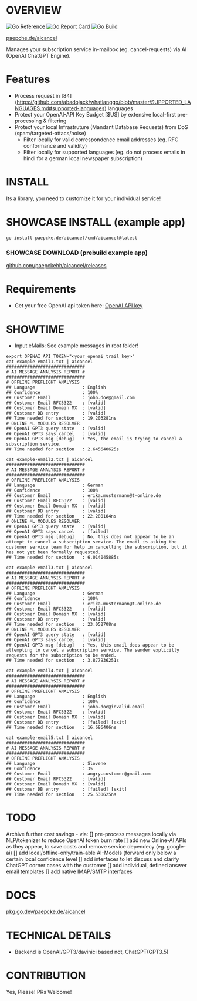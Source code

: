 # OVERVIEW
[![Go Reference](https://pkg.go.dev/badge/paepcke.de/aicancel.svg)](https://pkg.go.dev/paepcke.de/aicancel) [![Go Report Card](https://goreportcard.com/badge/paepcke.de/aicancel)](https://goreportcard.com/report/paepcke.de/aicancel) [![Go Build](https://github.com/paepckehh/aicancel/actions/workflows/golang.yml/badge.svg)](https://github.com/paepckehh/aicancel/actions/workflows/golang.yml)

[paepche.de/aicancel](https://paepcke.de/aicancel) 

Manages your subscription service in-mailbox (eg. cancel-requests) via AI (OpenAI ChatGPT Engine).

# Features

* Process request in [84] (https://github.com/abadojack/whatlanggo/blob/master/SUPPORTED_LANGUAGES.md#supported-languages) languages 
* Protect your OpenAI-API Key Budget [$US] by extensive local-first pre-processing & filtering
* Protect your local Infrastruture (Mandant Database Requests) from DoS (spam/targeted-attacs/noise)
	* Filter locally for valid correspondence email addresses (eg. RFC conformance and validity)
	* Filter locally for supported languages (eg. do not process emails in hindi for a german local newspaper subscription)
	
# INSTALL

Its a library, you need to customize it for your individual service!

# SHOWCASE INSTALL (example app)

```
go install paepcke.de/aicancel/cmd/aicancel@latest
```

### SHOWCASE DOWNLOAD (prebuild example app)

[github.com/paepckehh/aicancel/releases](https://github.com/paepckehh/aicancel/releases)

# Requirements

* Get your free OpenAI api token here: [OpenAI API key](https://openai.com/api)

# SHOWTIME

* Input eMails: See example messages in root folder!

```Shell 
export OPENAI_API_TOKEN="<your_openai_trail_key>"
cat example-email1.txt | aicancel
##############################
# AI MESSAGE ANALYSIS REPORT #
##############################
# OFFLINE PREFLIGHT ANALYSIS
## Language                  : English
## Confidence                : 100%
## Customer Email            : john.doe@gmail.com
## Customer Email RFC5322    : [valid]
## Customer Email Domain MX  : [valid]
## Customer DB entry         : [valid]
## Time needed for section   : 19.203281ns
# ONLINE ML MODULES RESOLVER 
## OpenAI GPT3 query state   : [valid]
## OpenAI GPT3 says cancel   : [valid]
## OpenAI GPT3 msg [debug]   : Yes, the email is trying to cancel a subscription service.
## Time needed for section   : 2.645640625s

cat example-email2.txt | aicancel
##############################
# AI MESSAGE ANALYSIS REPORT #
##############################
# OFFLINE PREFLIGHT ANALYSIS
## Language                  : German
## Confidence                : 100%
## Customer Email            : erika.mustermann@t-online.de
## Customer Email RFC5322    : [valid]
## Customer Email Domain MX  : [valid]
## Customer DB entry         : [valid]
## Time needed for section   : 22.280104ns
# ONLINE ML MODULES RESOLVER 
## OpenAI GPT3 query state   : [valid]
## OpenAI GPT3 says cancel   : [failed]
## OpenAI GPT3 msg [debug]   : No, this does not appear to be an attempt to cancel a subscription service. The email is asking the customer service team for help in cancelling the subscription, but it has not yet been formally requested.
## Time needed for section   : 6.014045885s

cat example-email3.txt | aicancel
##############################
# AI MESSAGE ANALYSIS REPORT #
##############################
# OFFLINE PREFLIGHT ANALYSIS
## Language                  : German
## Confidence                : 100%
## Customer Email            : erika.mustermann@t-online.de
## Customer Email RFC5322    : [valid]
## Customer Email Domain MX  : [valid]
## Customer DB entry         : [valid]
## Time needed for section   : 23.052708ns
# ONLINE ML MODULES RESOLVER 
## OpenAI GPT3 query state   : [valid]
## OpenAI GPT3 says cancel   : [valid]
## OpenAI GPT3 msg [debug]   : Yes, this email does appear to be attempting to cancel a subscription service. The sender explicitly requests for the subscription to be ended.
## Time needed for section   : 3.877936251s

cat example-email4.txt | aicancel
##############################
# AI MESSAGE ANALYSIS REPORT #
##############################
# OFFLINE PREFLIGHT ANALYSIS
## Language                  : English
## Confidence                : 100%
## Customer Email            : john.doe@invalid.email
## Customer Email RFC5322    : [valid]
## Customer Email Domain MX  : [valid]
## Customer DB entry         : [failed] [exit]
## Time needed for section   : 16.686406ns

cat example-email5.txt | aicancel
##############################
# AI MESSAGE ANALYSIS REPORT #
##############################
# OFFLINE PREFLIGHT ANALYSIS
## Language                  : Slovene
## Confidence                : 3%
## Customer Email            : angry.customer@gmail.com
## Customer Email RFC5322    : [valid]
## Customer Email Domain MX  : [valid]
## Customer DB entry         : [failed] [exit]
## Time needed for section   : 25.530625ns

```

# TODO 

Archive further cost savings - via:
[] pre-process messages locally via NLP/tokenizer to reduce OpenAI token burn rate
[] add new Online-AI APIs as they appear, to save costs and remove service dependecy (eg. google-ai)
[] add local/offline-only/train-able AI-Models (forward only below a certain local confidence level
[] add interfaces to let discuss and clarify ChatGPT corner cases with the customer 
[] add individual, defined answer email templates
[] add native IMAP/SMTP interfaces

# DOCS

[pkg.go.dev/paepcke.de/aicancel](https://pkg.go.dev/paepcke.de/aicancel)

# TECHNICAL DETAILS

* Backend is OpenAI/GPT3/davinici based not, ChatGPT(GPT3.5) 

# CONTRIBUTION

Yes, Please! PRs Welcome! 


